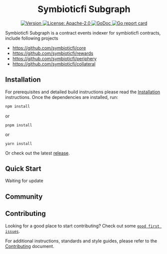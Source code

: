 <!--
parent:
  order: false
-->

<div align="center">
  <h1> Symbioticfi Subgraph </h1>
</div>

<div align="center">
  <a href="https://github.com/dapplink-labs/symbioticfi-subgraph/releases/latest">
    <img alt="Version" src="https://img.shields.io/github/tag/dapplink-labs/symbioticfi-subgraph.svg" />
  </a>
  <a href="https://github.com/dapplink-labs/symbioticfi-subgraph/blob/main/LICENSE">
    <img alt="License: Apache-2.0" src="https://img.shields.io/github/license/dapplink-labs/symbioticfi-subgraph.svg" />
  </a>
  <a href="https://pkg.go.dev/github.com/symbioticfi-subgraph/event-watcher">
    <img alt="GoDoc" src="https://godoc.org/github.com/dapplink-labs/symbioticfi-subgraph?status.svg" />
  </a>
  <a href="https://goreportcard.com/report/github.com/dapplink-labs/symbioticfi-subgraph">
    <img alt="Go report card" src="https://goreportcard.com/badge/github.com/dapplink-labs/symbioticfi-subgraph"/>
  </a>
</div>


Symbioticfi Subgraph is a contract events indexer for symbioticfi contracts, include following projects

- https://github.com/symbioticfi/core
- https://github.com/symbioticfi/rewards
- https://github.com/symbioticfi/periphery
- https://github.com/symbioticfi/collateral



## Installation

For prerequisites and detailed build instructions please read the [Installation](https://github.com/dapplink-labs/symbioticfi-subgraph/) instructions. Once the dependencies are installed, run:

```bash
npm install
```
or
```
pnpm install
```
or 
```
yarn install
```

Or check out the latest [release](https://github.com/dapplink-labs/symbioticfi-subgraph).

## Quick Start

Waiting for update

## Community


## Contributing

Looking for a good place to start contributing? Check out some [`good first issues`](https://github.com/dapplink-labs/symbioticfi-subgraph/issues?q=is%3Aopen+is%3Aissue+label%3A%22good+first+issue%22).

For additional instructions, standards and style guides, please refer to the [Contributing](./CONTRIBUTING.md) document.
